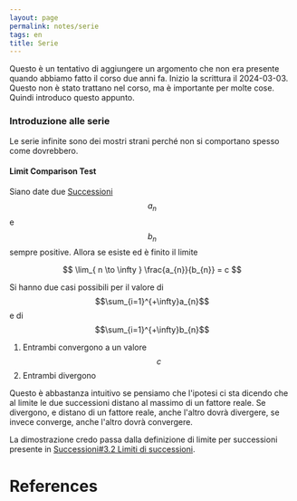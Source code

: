 ```yaml
---
layout: page
permalink: notes/serie
tags: en
title: Serie
---
```


Questo è un tentativo di aggiungere un argomento che non era presente quando abbiamo fatto il corso due anni fa. Inizio la scrittura il 2024-03-03. Questo non è stato trattano nel corso, ma è importante per molte cose. Quindi introduco questo appunto.

### Introduzione alle serie

Le serie infinite sono dei mostri strani perché non si comportano spesso come dovrebbero.

#### Limit Comparison Test
Siano date due [Successioni](/notes/successioni) $$a_{n}$$ e $$b_{n}$$ sempre positive. Allora se esiste ed è finito il limite

$$
\lim_{ n \to \infty } \frac{a_{n}}{b_{n}} = c
$$

Si hanno due casi possibili per il valore di $$\sum_{i=1}^{+\infty}a_{n}$$ e di $$\sum_{i=1}^{+\infty}b_{n}$$
1. Entrambi convergono a un valore $$c$$
2. Entrambi divergono

Questo è abbastanza intuitivo se pensiamo che l'ipotesi ci sta dicendo che al limite le due successioni distano al massimo di un fattore reale.
Se divergono, e distano di un fattore reale, anche l'altro dovrà divergere, se invece converge, anche l'altro dovrà convergere. 

La dimostrazione credo passa dalla definizione di limite per successioni presente in [Successioni#3.2 Limiti di successioni](/notes/successioni#3.2-limiti-di-successioni).

# References